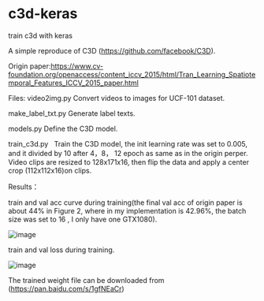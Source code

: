 # c3d-keras
train c3d with keras

A simple reproduce of C3D (https://github.com/facebook/C3D).

Origin paper:https://www.cv-foundation.org/openaccess/content_iccv_2015/html/Tran_Learning_Spatiotemporal_Features_ICCV_2015_paper.html

Files:
video2img.py   Convert videos to images for UCF-101 dataset.

make_label_txt.py   Generate label texts.

models.py   Define the C3D model.

train_c3d.py    Train the C3D model, the init learning rate was set to 0.005, and it divided by 10 after 4，8，
12 epoch as same as in the origin perper. Video clips are resized to 128x171x16, then flip the data and apply a center crop
(112x112x16)on clips.

Results：

train and val acc curve during training(the final val acc of origin paper is about 44% in Figure 2, where in my implementation is 42.96%, the batch size was set to 16 , I only have one GTX1080).

![image](https://github.com/TianzhongSong/c3d-keras/blob/master/results/model_accuracy.png)

train and val loss during training.

![image](https://github.com/TianzhongSong/c3d-keras/blob/master/results/model_loss.png)

The trained weight file can be downloaded from (https://pan.baidu.com/s/1gfNEaCr)

